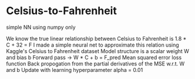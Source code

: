 # Celsius-to-Fahrenheit
simple NN using numpy only

We know the true linear relationship between Celsius to Fahrenheit is 1.8 * C + 32 = F
I made a simple neural net to approximate this relation using Kaggle's Celsius to Fahrenheit dataset
Model structure is a scalar weight W and bias b
Forward pass -> W * C + b = F_pred
Mean squared error loss function
Back propogation from the partial derivatives of the MSE w.r.t. W and b
Update with learning hyperparameter alpha = 0.01
